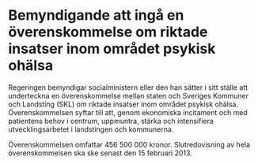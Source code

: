 # Bemyndigande att ingå en överenskommelse om riktade insatser inom området psykisk ohälsa

Regeringen bemyndigar socialministern eller den han sätter i sitt ställe att underteckna en överenskommelse mellan staten och Sveriges Kommuner och Landsting (SKL) om riktade insatser inom området psykisk ohälsa. Överenskommelsen syftar till att, genom ekonomiska incitament och med patientens behov i centrum, uppmuntra, stärka och intensifiera utvecklingsarbetet i landstingen och kommunerna.

Överenskommelsen omfattar 456 500 000 kronor. Slutredovisning av hela överenskommelsen ska ske senast den 15 februari 2013.
